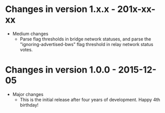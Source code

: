 # Changes in version 1.x.x - 201x-xx-xx

 * Medium changes
    - Parse flag thresholds in bridge network statuses, and parse the
      "ignoring-advertised-bws" flag threshold in relay network status
      votes.


# Changes in version 1.0.0 - 2015-12-05

 * Major changes
   - This is the initial release after four years of development.  Happy
     4th birthday!

